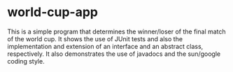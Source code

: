 world-cup-app
=============

This is a simple program that determines the winner/loser of the final match of the world cup. It shows the use of JUnit tests and also the implementation and extension of an interface and an abstract class, respectively. It also demonstrates the use of javadocs and the sun/google coding style.
